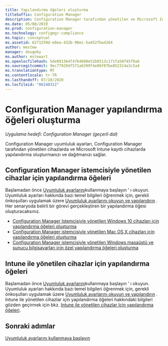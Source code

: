 ```yaml
---
title: Yapılandırma öğeleri oluşturma
titleSuffix: Configuration Manager
description: Configuration Manager tarafından yönetilen ve Microsoft Intune kaydedilmiş cihazlara yapılandırma oluşturun ve dağıtın.
ms.date: 05/08/2019
ms.prod: configuration-manager
ms.technology: configmgr-compliance
ms.topic: conceptual
ms.assetid: 6271259d-e0ea-432b-90ec-5a452fba4264
author: mestew
manager: dougeby
ms.author: mstewart
ms.openlocfilehash: 5de091364f4764890e52b0513c171fa50f45f9a6
ms.sourcegitcommit: 9ec77929df571a6399f4e06f07be852314a3c5a4
ms.translationtype: MT
ms.contentlocale: tr-TR
ms.lasthandoff: 07/10/2020
ms.locfileid: "86240312"
---
```

# <a name="create-configuration-items-in-configuration-manager"></a>Configuration Manager yapılandırma öğeleri oluşturma

*Uygulama hedefi: Configuration Manager (geçerli dal)*

Configuration Manager uyumluluk ayarları, Configuration Manager tarafından yönetilen cihazlarda ve Microsoft Intune kayıtlı cihazlarda yapılandırma oluşturmanızı ve dağıtmanızı sağlar.

## <a name="configuration-items-for-devices-managed-with-the-configuration-manager-client"></a>Configuration Manager istemcisiyle yönetilen cihazlar için yapılandırma öğeleri

Başlamadan önce [Uyumluluk ayarlarını](../../compliance/get-started/get-started-with-compliance-settings.md)kullanmaya başlayın ' ı okuyun. Uyumluluk ayarları hakkında bazı temel bilgileri öğrenmek için, gerekli önkoşulları uygulamak üzere [Uyumluluk ayarlarını okuyun ve yapılandırın](../../compliance/plan-design/plan-for-and-configure-compliance-settings.md) . Her senaryoda belirli bir görevi gerçekleştiren bir yapılandırma öğesi oluşturacaksınız.

- [Configuration Manager Istemcisiyle yönetilen Windows 10 cihazları için yapılandırma öğeleri oluşturma](../../compliance/deploy-use/create-configuration-items-for-windows-10-devices-managed-with-the-client.md)
- [Configuration Manager istemcisiyle yönetilen Mac OS X cihazları için yapılandırma öğeleri oluşturma](../../compliance/deploy-use/create-configuration-items-for-mac-os-x-devices-managed-with-the-client.md)
- [Configuration Manager istemcisiyle yönetilen Windows masaüstü ve sunucu bilgisayarları için özel yapılandırma öğeleri oluşturma](../../compliance/deploy-use/create-custom-configuration-items-for-windows-desktop-and-server-computers-managed-with-the-client.md)

## <a name="configuration-items-for-devices-managed-with-intune"></a>Intune ile yönetilen cihazlar için yapılandırma öğeleri

Başlamadan önce [Uyumluluk ayarlarını](../../compliance/get-started/get-started-with-compliance-settings.md)kullanmaya başlayın ' ı okuyun. Uyumluluk ayarları hakkında bazı temel bilgileri öğrenmek için, gerekli önkoşulları uygulamak üzere [Uyumluluk ayarlarını okuyun ve yapılandırın](../../compliance/plan-design/plan-for-and-configure-compliance-settings.md) . Intune ile yönetilen cihazlar için yapılandırma öğeleri hakkındaki bilgileri gözden geçirmek için bkz. [Intune ile yönetilen cihazlar Için yapılandırma öğeleri](../../mdm/understand/what-happened-to-hybrid.md).

## <a name="next-steps"></a>Sonraki adımlar

[Uyumluluk ayarlarını kullanmaya başlayın](../../compliance/get-started/get-started-with-compliance-settings.md)
